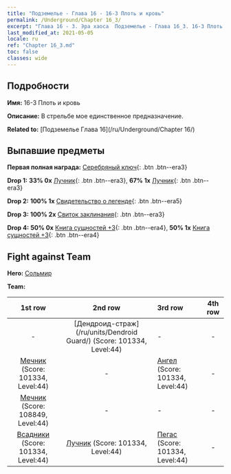 ```yaml
---
title: "Подземелье - Глава 16 - 16-3 Плоть и кровь"
permalink: /Underground/Chapter 16_3/
excerpt: "Глава 16 - 3. Эра хаоса  Подземелье - Глава 16_3. 16-3 Плоть и кровь"
last_modified_at: 2021-05-05
locale: ru
ref: "Chapter 16_3.md"
toc: false
classes: wide
---
```


## Подробности

 **Имя:** 16-3 Плоть и кровь

 **Описание:** В стрельбе мое единственное предназначение.

 **Related to:** [Подземелье Глава 16](/ru/Underground/Chapter 16/)

## Выпавшие предметы

 **Первая полная награда:** [Серебряный ключ](/ItemsRU/con_693/){: .btn .btn--era3}

 **Drop 1:** **33% 0x** [Лучник](/ItemsRU/unt_191/){: .btn .btn--era3}, **67% 1x** [Лучник](/ItemsRU/unt_191/){: .btn .btn--era3}

 **Drop 2:** **100% 1x** [Свидетельство о легенде](/ItemsRU/mat_67/){: .btn .btn--era5}

 **Drop 3:** **100% 2x** [Свиток заклинания](/ItemsRU/con_694/){: .btn .btn--era3}

 **Drop 4:** **50% 0x** [Книга сущностей +3](/ItemsRU/mat_60/){: .btn .btn--era4}, **50% 1x** [Книга сущностей +3](/ItemsRU/mat_60/){: .btn .btn--era4}


## Fight against Team
 **Hero:** [Сольмир](/ru/heroes/Solmyr/)

 **Team:**


  | 1st row | 2nd row | 3rd row | 4th row |
  |:----:|:----:|:----|:----:|
  | - | [Дендроид-страж](/ru/units/Dendroid Guard/) (Score: 101334, Level:44)  | - | - |
  | [Мечник](/ru/units/Swordsman/) (Score: 101334, Level:44)  | - | [Ангел](/ru/units/Angel/) (Score: 101334, Level:44)  | - |
  | [Мечник](/ru/units/Swordsman/) (Score: 108849, Level:44)  | - | - | - |
  | [Всадники](/ru/units/Cavalier/) (Score: 101334, Level:44)  | [Лучник](/ru/units/Marksman/) (Score: 101334, Level:44)  | [Пегас](/ru/units/Pegasus/) (Score: 101334, Level:44)  | - |


